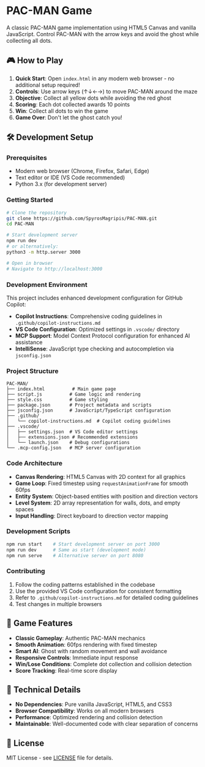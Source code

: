 # PAC-MAN Game

A classic PAC-MAN game implementation using HTML5 Canvas and vanilla JavaScript. Control PAC-MAN with the arrow keys and avoid the ghost while collecting all dots.

## 🎮 How to Play

1. **Quick Start**: Open `index.html` in any modern web browser - no additional setup required!
2. **Controls**: Use arrow keys (↑↓←→) to move PAC-MAN around the maze
3. **Objective**: Collect all yellow dots while avoiding the red ghost
4. **Scoring**: Each dot collected awards 10 points
5. **Win**: Collect all dots to win the game
6. **Game Over**: Don't let the ghost catch you!

## 🛠️ Development Setup

### Prerequisites
- Modern web browser (Chrome, Firefox, Safari, Edge)
- Text editor or IDE (VS Code recommended)
- Python 3.x (for development server)

### Getting Started

```bash
# Clone the repository
git clone https://github.com/SpyrosMagripis/PAC-MAN.git
cd PAC-MAN

# Start development server
npm run dev
# or alternatively:
python3 -m http.server 3000

# Open in browser
# Navigate to http://localhost:3000
```

### Development Environment

This project includes enhanced development configuration for GitHub Copilot:

- **Copilot Instructions**: Comprehensive coding guidelines in `.github/copilot-instructions.md`
- **VS Code Configuration**: Optimized settings in `.vscode/` directory
- **MCP Support**: Model Context Protocol configuration for enhanced AI assistance
- **IntelliSense**: JavaScript type checking and autocompletion via `jsconfig.json`

### Project Structure

```
PAC-MAN/
├── index.html          # Main game page
├── script.js          # Game logic and rendering
├── style.css          # Game styling
├── package.json       # Project metadata and scripts
├── jsconfig.json      # JavaScript/TypeScript configuration
├── .github/
│   └── copilot-instructions.md  # Copilot coding guidelines
├── .vscode/
│   ├── settings.json  # VS Code editor settings
│   ├── extensions.json # Recommended extensions
│   └── launch.json    # Debug configurations
└── .mcp-config.json   # MCP server configuration
```

### Code Architecture

- **Canvas Rendering**: HTML5 Canvas with 2D context for all graphics
- **Game Loop**: Fixed timestep using `requestAnimationFrame` for smooth 60fps
- **Entity System**: Object-based entities with position and direction vectors
- **Level System**: 2D array representation for walls, dots, and empty spaces
- **Input Handling**: Direct keyboard to direction vector mapping

### Development Scripts

```bash
npm run start    # Start development server on port 3000
npm run dev      # Same as start (development mode)
npm run serve    # Alternative server on port 8080
```

### Contributing

1. Follow the coding patterns established in the codebase
2. Use the provided VS Code configuration for consistent formatting
3. Refer to `.github/copilot-instructions.md` for detailed coding guidelines
4. Test changes in multiple browsers

## 🎯 Game Features

- **Classic Gameplay**: Authentic PAC-MAN mechanics
- **Smooth Animation**: 60fps rendering with fixed timestep
- **Smart AI**: Ghost with random movement and wall avoidance
- **Responsive Controls**: Immediate input response
- **Win/Lose Conditions**: Complete dot collection and collision detection
- **Score Tracking**: Real-time score display

## 🔧 Technical Details

- **No Dependencies**: Pure vanilla JavaScript, HTML5, and CSS3
- **Browser Compatibility**: Works on all modern browsers
- **Performance**: Optimized rendering and collision detection
- **Maintainable**: Well-documented code with clear separation of concerns

## 📝 License

MIT License - see [LICENSE](LICENSE) file for details.
